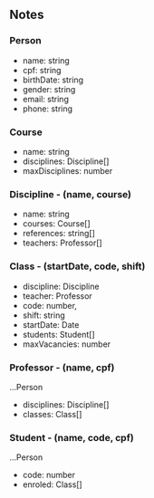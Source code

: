 ## Notes

### Person
  - name: string
  - cpf: string
  - birthDate: string
  - gender: string
  - email: string
  - phone: string

### Course
  - name: string
  - disciplines: Discipline[]
  - maxDisciplines: number

### Discipline - (name, course)
  - name: string
  - courses: Course[]
  - references: string[]
  - teachers: Professor[]
  
### Class - (startDate, code, shift)
  - discipline: Discipline
  - teacher: Professor
  - code: number,
  - shift: string
  - startDate: Date
  - students: Student[]
  - maxVacancies: number

### Professor - (name, cpf)
  ...Person
  - disciplines: Discipline[]
  - classes: Class[]

### Student - (name, code, cpf)
  ...Person
  - code: number
  - enroled: Class[]